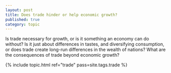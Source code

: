 ```yaml
---
layout: post
title: Does trade hinder or help economic growth?
published: true
category: topic
---
```


Is trade necessary for growth, or is it something an economy can do without? Is it just about differences in tastes, and diversifying consumption, or does trade create long-run differences in the wealth of nations? What are the consequences of trade beyond economic growth?

{% include topic.html ref="trade" pass=site.tags.trade %}
